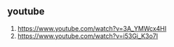 

## youtube
1. https://www.youtube.com/watch?v=3A_YMWcx4HI
2. https://www.youtube.com/watch?v=i53Gi_K3o7I
